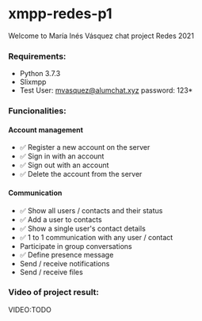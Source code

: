 # xmpp-redes-p1

Welcome to María Inés Vásquez chat project Redes 2021

### Requirements:

- Python 3.7.3
- Slixmpp
- Test User: mvasquez@alumchat.xyz password: 123*

### Funcionalities:

#### Account management
- ✅ Register a new account on the server
- ✅ Sign in with an account
- ✅ Sign out with an account
- ✅ Delete the account from the server

#### Communication
- ✅ Show all users / contacts and their status
- ✅ Add a user to contacts
- ✅ Show a single user's contact details
- ✅ 1 to 1 communication with any user / contact
- Participate in group conversations
- ✅ Define presence message
- Send / receive notifications
- Send / receive files

### Video of project result:
VIDEO:TODO
